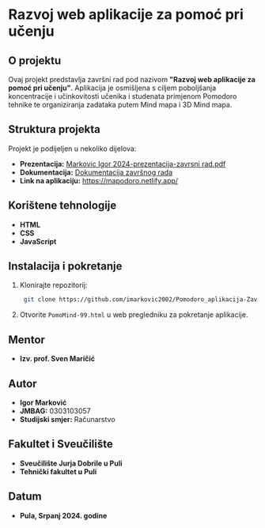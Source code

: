 # Razvoj web aplikacije za pomoć pri učenju

## O projektu
Ovaj projekt predstavlja završni rad pod nazivom **"Razvoj web aplikacije za pomoć pri učenju"**. Aplikacija je osmišljena s ciljem poboljšanja koncentracije i učinkovitosti učenika i studenata primjenom Pomodoro tehnike te organiziranja zadataka putem Mind mapa i 3D Mind mapa.

## Struktura projekta
Projekt je podijeljen u nekoliko dijelova:

- **Prezentacija:** [Markovic Igor 2024-prezentacija-zavrsni rad.pdf](./Markovic%20Igor%202024-prezentacija-zavrsni%20rad.pdf)
- **Dokumentacija:** [Dokumentacija završnog rada](./dokumentacija.pdf)
- **Link na aplikaciju:** https://mapodoro.netlify.app/
## Korištene tehnologije
- **HTML**
- **CSS**
- **JavaScript**

## Instalacija i pokretanje
1. Klonirajte repozitorij:
   ```bash
    git clone https://github.com/imarkovic2002/Pomodoro_aplikacija-Zavrsni_rad
    ```

2. Otvorite `PomoMind-99.html` u web pregledniku za pokretanje aplikacije.

## Mentor
- **Izv. prof. Sven Maričić**

## Autor
- **Igor Marković**
- **JMBAG:** 0303103057
- **Studijski smjer:** Računarstvo

## Fakultet i Sveučilište
- **Sveučilište Jurja Dobrile u Puli**
- **Tehnički fakultet u Puli**

## Datum
- **Pula, Srpanj 2024. godine**
